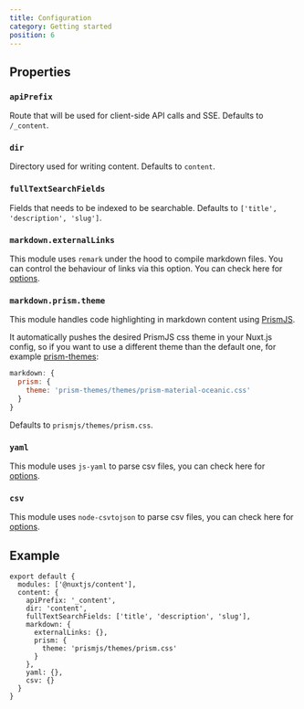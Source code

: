 ```yaml
---
title: Configuration
category: Getting started
position: 6
---
```


## Properties

### `apiPrefix`

Route that will be used for client-side API calls and SSE. Defaults to `/_content`.

### `dir`

Directory used for writing content. Defaults to `content`.

### `fullTextSearchFields`

Fields that needs to be indexed to be searchable. Defaults to `['title', 'description', 'slug']`.

### `markdown.externalLinks`

This module uses `remark` under the hood to compile markdown files. You can control the behaviour of links via this option. You can check here for [options](https://github.com/remarkjs/remark-external-links#api).

### `markdown.prism.theme`

This module handles code highlighting in markdown content using [PrismJS](https://prismjs.com).

It automatically pushes the desired PrismJS css theme in your Nuxt.js config, so if you want to use a different theme than the default one, for example [prism-themes](https://github.com/PrismJS/prism-themes):

```js
markdown: {
  prism: {
    theme: 'prism-themes/themes/prism-material-oceanic.css'
  }
}
```

Defaults to `prismjs/themes/prism.css`.

### `yaml`

This module uses `js-yaml` to parse csv files, you can check here for [options](https://github.com/nodeca/js-yaml#api).

### `csv`

This module uses `node-csvtojson` to parse csv files, you can check here for [options](https://github.com/Keyang/node-csvtojson#parameters).

## Example

```js{}[nuxt.config.js]
export default {
  modules: ['@nuxtjs/content'],
  content: {
    apiPrefix: '_content',
    dir: 'content',
    fullTextSearchFields: ['title', 'description', 'slug'],
    markdown: {
      externalLinks: {},
      prism: {
        theme: 'prismjs/themes/prism.css'
      }
    },
    yaml: {},
    csv: {}
  }
}
```